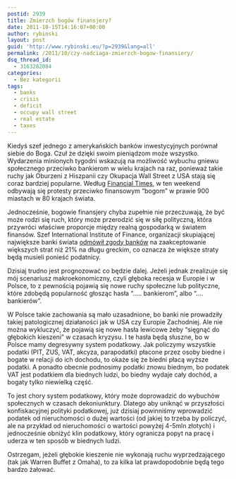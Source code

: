```yaml
---
postid: 2939
title: Zmierzch bogów finansjery?
date: 2011-10-15T14:16:07+00:00
author: rybinski
layout: post
guid: 'http://www.rybinski.eu/?p=2939&lang=all'
permalink: /2011/10/czy-nadciaga-zmierzch-bogow-finansiery/
dsq_thread_id:
  - 3163282084
categories:
  - Bez kategorii
tags:
  - banks
  - crisis
  - deficit
  - occupy wall street
  - real estate
  - taxes
---
```

Kiedyś szef jednego z amerykańskich banków inwestycyjnych porównał siebie do Boga. Czuł że dzięki swoim pieniądzom może wszystko. Wydarzenia minionych tygodni wskazują na możliwość wybuchu gniewu społecznego przeciwko bankierom w wielu krajach na raz, ponieważ takie ruchy jak Oburzeni z Hiszpanii czy Okupacja Wall Street z USA stają się coraz bardziej popularne. Według [Financial Times](http://www.ft.com/intl/cms/s/0/611665f0-f65e-11e0-86dc-00144feab49a.html), w ten weekend odbywają się protesty przeciwko finansowym “bogom” w prawie 900 miastach w 80 krajach świata.

Jednocześnie, bogowie finansjery chyba zupełnie nie przeczuwają, że być może rodzi się ruch, który może przerodzić się w siłę polityczną, która przywróci właściwe proporcje między realną gospodarką w światem finansów. Szef International Institute of Finance, organizacji skupiającej największe banki świata [odmówił zgody banków](http://www.ft.com/intl/cms/s/0/3be6b6aa-f676-11e0-86dc-00144feab49a.html) na zaakceptowanie większych strat niż 21% na długu greckim, co oznacza że większe straty będą musieli ponieść podatnicy.

Dzisiaj trudno jest prognozować co będzie dalej. Jeżeli jednak zrealizuje się mój scenariusz makroekonomiczny, czyli głęboka recesja w Europie i w Polsce, to z pewnością pojawią się nowe ruchy społeczne lub polityczne, które zdobędą popularność głosząc hasła “….. bankierom”, albo “…. bankierów”.

W Polsce takie zachowania są mało uzasadnione, bo banki nie prowadziły takiej patologicznej działaności jak w USA czy Europie Zachodniej. Ale nie można wykluczyć, że pojawią się nowe hasła lewicowe żeby “sięgnąć do głębokich kieszeni” w czasach kryzysu. I te hasła będą słuszne, bo w Polsce mamy degresywny system podatkowy. Jak policzymy wszystkie podatki (PIT, ZUS, VAT, akcyza, parapodatki) płacone przez osoby biedne i bogate w relacji do ich dochodu, to okaże się że biedni płacą wyższe podatki. A ponadto obecnie podnosimy podatki znowu biednym, bo podatek VAT jest podatkiem dla biednych ludzi, bo biedny wydaje cały dochód, a bogaty tylko niewielką część.

To jest chory system podatkowy, który może doprowadzić do wybuchów społecznych w czasach dekoniunktury. Dlatego aby uniknąć w przyszłości konfiskacyjnej polityki podatkowej, już dzisiaj powinniśmy wprowadzić podatek od nieruchomości o dużej wartości (od jakiej to trzeba by policzyć, ale na przykład od nieruchomości o wartości powyżej 4-5mln złotych) i jednocześnie obniżyć klin podatkowy, który ogranicza popyt na pracę i uderza w ten sposób w biednych ludzi.

Ostrzegam, jeżeli głębokie kieszenie nie wykonają ruchu wyprzedzającego (tak jak Warren Buffet z Omaha), to za kilka lat prawdopodobnie będą tego bardzo żałować.
